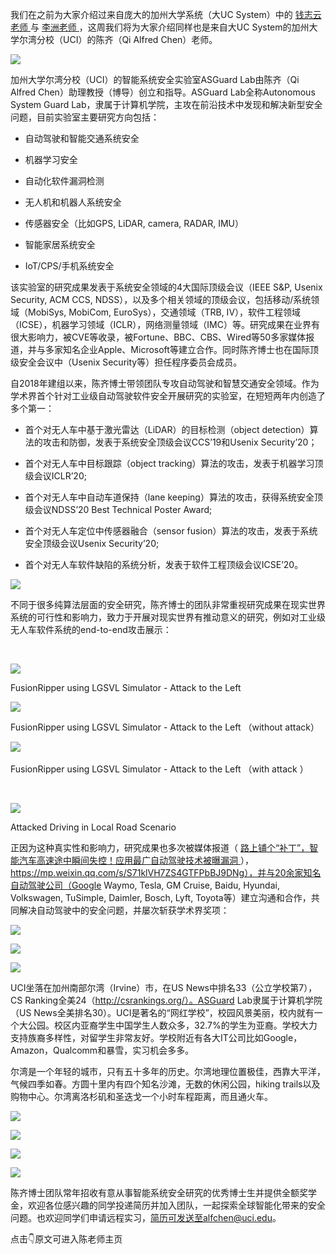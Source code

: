  我们在之前为大家介绍过来自庞大的加州大学系统（大UC System）中的 [ 钱志云老师 ](http://mp.weixin.qq.com/s?__biz=MzA5MzQ1MDI2MA==&mid=2456041124&idx=1&sn=5849bac9db3d985a5210a1f27f58d840&chksm=87cd2fdfb0baa6c9f5c2c9745bd98948e2e36464c26dedbb05a30074594736eaeda38820ddfc&scene=21#wechat_redirect) 与 [ 李洲老师 ](http://mp.weixin.qq.com/s?__biz=MzA5MzQ1MDI2MA==&mid=2456040870&idx=1&sn=d95659831b914eb344d0c265a45a698a&chksm=87cd2cddb0baa5cb650fc66139ccc63355035cc852172a75b4a6cd9c3d8b290648150574f9bf&scene=21#wechat_redirect) ，这周我们将为大家介绍同样也是来自大UC System的加州大学尔湾分校（UCI）的陈齐（Qi Alfred Chen）老师。 

    
 

  ![](https://mmbiz.qpic.cn/sz_mmbiz_jpg/Ugr3WBm6odicc4lPa3j2GRzcSGf62JNWeS7ZBE8YV0WHMX9kS1atdCRVKrp3kbjaQC4RYBL4trF7jTwe2XX93JQ/640?wx_fmt=jpeg) 

    
 

  加州大学尔湾分校（UCI）的智能系统安全实验室ASGuard Lab由陈齐（Qi Alfred Chen）助理教授（博导）创立和指导。ASGuard Lab全称Autonomous System Guard Lab，隶属于计算机学院，主攻在前沿技术中发现和解决新型安全问题，目前实验室主要研究方向包括： 

  *   自动驾驶和智能交通系统安全 

 
 *   机器学习安全 

 
 *   自动化软件漏洞检测 

 
 *   无人机和机器人系统安全 

 
 *   传感器安全（比如GPS, LiDAR, camera, RADAR, IMU） 

 
 *   智能家居系统安全 

 
 *   IoT/CPS/手机系统安全 

 
     
 

  该实验室的研究成果发表于系统安全领域的4大国际顶级会议（IEEE S&P, Usenix Security, ACM CCS, NDSS），以及多个相关领域的顶级会议，包括移动/系统领域（MobiSys, MobiCom, EuroSys），交通领域（TRB, IV），软件工程领域（ICSE），机器学习领域（ICLR），网络测量领域（IMC）等。研究成果在业界有很大影响力，被CVE等收录，被Fortune、BBC、CBS、Wired等50多家媒体报道，并与多家知名企业Apple、Microsoft等建立合作。同时陈齐博士也在国际顶级安全会议中（Usenix Security等）担任程序委员会成员。 

    
 

  自2018年建组以来，陈齐博士带领团队专攻自动驾驶和智慧交通安全领域。作为学术界首个针对工业级自动驾驶软件安全开展研究的实验室，在短短两年内创造了多个第一： 

  *   首个对无人车中基于激光雷达（LiDAR）的目标检测（object detection）算法的攻击和防御，发表于系统安全顶级会议CCS’19和Usenix Security’20； 

 
 *   首个对无人车中目标跟踪（object tracking）算法的攻击，发表于机器学习顶级会议ICLR’20; 

 
 *   首个对无人车中自动车道保持（lane keeping）算法的攻击，获得系统安全顶级会议NDSS’20 Best Technical Poster Award; 

 
 *   首个对无人车定位中传感器融合（sensor fusion）算法的攻击，发表于系统安全顶级会议Usenix Security’20; 

 
 *   首个对无人车软件缺陷的系统分析，发表于软件工程顶级会议ICSE’20。 

 
     
 

  ![](https://mmbiz.qpic.cn/sz_mmbiz_png/Ugr3WBm6odicc4lPa3j2GRzcSGf62JNWemKaencIPeszOY7bhkSZicichguk6P7Ef6yAJXh3pv8zdRE2P3yeKIOyg/640?wx_fmt=png) 

    
 

  不同于很多纯算法层面的安全研究，陈齐博士的团队非常重视研究成果在现实世界系统的可行性和影响力，致力于开展对现实世界有推动意义的研究，例如对工业级无人车软件系统的end-to-end攻击展示： 

    
 

  ‍ 

  ![](https://mmbiz.qpic.cn/sz_mmbiz_gif/Ugr3WBm6odicc4lPa3j2GRzcSGf62JNWe6PYXI6nHWWVM8BxPJRbReGzQicdeZITXjjpwv5HIGWOUtoTJibibPFQiag/640?wx_fmt=gif) 

  FusionRipper using LGSVL Simulator - Attack to the Left 

    
 

  ![](https://mmbiz.qpic.cn/sz_mmbiz_gif/Ugr3WBm6odicc4lPa3j2GRzcSGf62JNWeK5Z1nnsztc7vFoWiccj657XpmdrBzxiaEZk5MlUhlgKbHgFUsuNFR2NQ/640?wx_fmt=gif) 

  FusionRipper using LGSVL Simulator - Attack to the Left （without attack） 

    
 

  ![](https://mmbiz.qpic.cn/sz_mmbiz_gif/Ugr3WBm6odicc4lPa3j2GRzcSGf62JNWeNxnCTwATFy4uLb02F6eptPIU40lh90F5gD2icac8ATZxtBo73Ixllvg/640?wx_fmt=gif) ‍ 

  FusionRipper using LGSVL Simulator - Attack to the Left （with attack ） ‍ 

  ‍   
 

  ![](https://mmbiz.qpic.cn/sz_mmbiz_gif/Ugr3WBm6odicc4lPa3j2GRzcSGf62JNWeQUicaS5UibgUTPkZaTAf0jGeK5Bkb130Xood9bkmjUibSCA4S6CHMEJ6A/640?wx_fmt=gif) 

  Attacked Driving in Local Road Scenario 

    
 

  正因为这种真实性和影响力，研究成果也多次被媒体报道（ [ 路上铺个“补丁”，智能汽车高速途中瞬间失控！应用最广自动驾驶技术被曝漏洞 ](https://mp.weixin.qq.com/s?__biz=MzIzNjc1NzUzMw==&mid=2247539438&idx=1&sn=ee6a4b6f500a0e0d288d4b56fbed6fd3&scene=21#wechat_redirect) ）， https://mp.weixin.qq.com/s/S71klVH7ZS4GTFPbBJ9DNg），并与20余家知名自动驾驶公司（Google Waymo, Tesla, GM Cruise, Baidu, Hyundai, Volkswagen, TuSimple, Daimler, Bosch, Lyft, Toyota等）建立沟通和合作，共同解决自动驾驶中的安全问题，并屡次斩获学术界奖项： 

    
 

  ![](https://mmbiz.qpic.cn/sz_mmbiz_png/Ugr3WBm6odicc4lPa3j2GRzcSGf62JNWeaD4ibicPYYdAs8M80Z0gyfef66J0pqOawE2ta6MYw7ag8KPbOLoRX7Fg/640?wx_fmt=png) 

    
 

  ![](https://mmbiz.qpic.cn/sz_mmbiz_png/Ugr3WBm6odicc4lPa3j2GRzcSGf62JNWeas9AAenIuiajVSw2BawsLqXBibbRkIzXxmPicTwlW3rcNIDFASrvfH0cg/640?wx_fmt=png) 

    
 

  ![](https://mmbiz.qpic.cn/sz_mmbiz_png/Ugr3WBm6odicc4lPa3j2GRzcSGf62JNWeGwqf85MuiauovUBvQkf8Be78Ls8gmUVu1LdKhJK690UjqnRD8iakHeKA/640?wx_fmt=png) 

    
 

  UCI坐落在加州南部尔湾（Irvine）市，在US News中排名33（公立学校第7），CS Ranking全美24（http://csrankings.org/）。ASGuard Lab隶属于计算机学院（US News全美排名30）。UCI是著名的“网红学校”，校园风景美丽，校内就有一个大公园。校区内亚裔学生中国学生人数众多，32.7%的学生为亚裔。学校大力支持族裔多样性，对留学生非常友好。学校附近有各大IT公司比如Google，Amazon，Qualcomm和暴雪，实习机会多多。 

    
 

  尔湾是一个年轻的城市，只有五十多年的历史。尔湾地理位置极佳，西靠大平洋，气候四季如春。方圆十里内有四个知名沙滩，无数的休闲公园，hiking trails以及购物中心。尔湾离洛杉矶和圣迭戈一个小时车程距离，而且通火车。 

    
 

  ![](https://mmbiz.qpic.cn/sz_mmbiz_jpg/Ugr3WBm6odicc4lPa3j2GRzcSGf62JNWeV62sYvYeDtn6q7JmiaElJP1VAxn2XtiarwBiaVHt1oRJxxzkMXWviac52w/640?wx_fmt=jpeg) 

    
 

  ![](https://mmbiz.qpic.cn/sz_mmbiz_jpg/Ugr3WBm6odicc4lPa3j2GRzcSGf62JNWeNaW9wnLCPLzzAdLepBZ7ibzjQaleX1cWicLAliakibhYpjvfQwQzXuNvXg/640?wx_fmt=jpeg) 

    
 

  ![](https://mmbiz.qpic.cn/sz_mmbiz_jpg/Ugr3WBm6odicc4lPa3j2GRzcSGf62JNWeoVywkic87KxTibDKncTJAS1U8rE8exdrkN5Oj8AoCVBe9GPqUasiaU3zw/640?wx_fmt=jpeg) 

    
 

  ![](https://mmbiz.qpic.cn/sz_mmbiz_jpg/Ugr3WBm6odicc4lPa3j2GRzcSGf62JNWelbZ4oQthEkL02icn4qhWaZLun3KQpOYfaQTRQxPgruefbyeZPlicBOzw/640?wx_fmt=jpeg) 

    
 

  陈齐博士团队常年招收有意从事智能系统安全研究的优秀博士生并提供全额奖学金，欢迎各位感兴趣的同学投递简历并加入团队，一起探索全球智能化带来的安全问题。也欢迎同学们申请远程实习，简历可发送至alfchen@uci.edu。 

    
 

    
 

    
 

  点击👇原文可进入陈老师主页 

    
 

    
 

    
 

    
 

